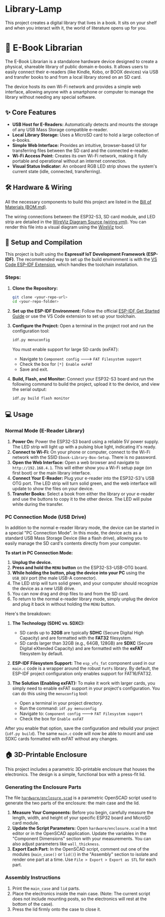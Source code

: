 # Library-Lamp
This project creates a digital library that lives in a book. It sits on your shelf and when you interact with it, the world of literature opens up for you. 


# 📖 E-Book Librarian

The E-Book Librarian is a standalone hardware device designed to create a physical, shareable library of public domain e-books. It allows users to easily connect their e-readers (like Kindle, Kobo, or BOOX devices) via USB and transfer books to and from a local library stored on an SD card.

The device hosts its own Wi-Fi network and provides a simple web interface, allowing anyone with a smartphone or computer to manage the library without needing any special software.

## ✨ Core Features

- **USB Host for E-Readers:** Automatically detects and mounts the storage of any USB Mass Storage compatible e-reader.
- **Local Library Storage:** Uses a MicroSD card to hold a large collection of e-books.
- **Simple Web Interface:** Provides an intuitive, browser-based UI for transferring files between the SD card and the connected e-reader.
- **Wi-Fi Access Point:** Creates its own Wi-Fi network, making it fully portable and operational without an internet connection.
- **Visual Status Indicator:** An onboard RGB LED strip shows the system's current state (idle, connected, transferring).

## 🛠️ Hardware & Wiring

All the necessary components to build this project are listed in the [Bill of Materials (BOM.md)](BOM.md).

The wiring connections between the ESP32-S3, SD card module, and LED strip are detailed in the [WireViz Diagram Source (wiring.yml)](wiring.yml). You can render this file into a visual diagram using the [WireViz](https://github.com/wireviz/WireViz) tool.

## 🚀 Setup and Compilation

This project is built using the **Espressif IoT Development Framework (ESP-IDF)**. The recommended way to set up the build environment is with the [VS Code ESP-IDF Extension](https://github.com/espressif/vscode-esp-idf-extension), which handles the toolchain installation.

### Steps:

1.  **Clone the Repository:**
    ```bash
    git clone <your-repo-url>
    cd <your-repo-folder>
    ```

2.  **Set up the ESP-IDF Environment:**
    Follow the official [ESP-IDF Get Started Guide](https://docs.espressif.com/projects/esp-idf/en/latest/esp32s3/get-started/index.html) or use the VS Code extension to set up your toolchain.

3.  **Configure the Project:**
    Open a terminal in the project root and run the configuration tool:
    ```bash
    idf.py menuconfig
    ```
    You must enable support for large SD cards (exFAT):
    - Navigate to `Component config` ---> `FAT Filesystem support`
    - Check the box for `[*] Enable exFAT`
    - Save and exit.

4.  **Build, Flash, and Monitor:**
    Connect your ESP32-S3 board and run the following command to build the project, upload it to the device, and view the serial output:
    ```bash
    idf.py build flash monitor
    ```

## 💻 Usage

### Normal Mode (E-Reader Library)

1.  **Power On:** Power the ESP32-S3 board using a reliable 5V power supply. The LED strip will light up with a pulsing blue light, indicating it's ready.
2.  **Connect to Wi-Fi:** On your phone or computer, connect to the Wi-Fi network with the SSID `Ebook-Library-Box-Setup`. There is no password.
3.  **Open the Web Interface:** Open a web browser and navigate to `http://192.168.4.1`. This will either show you a Wi-Fi setup page (on first boot) or the main library interface.
4.  **Connect Your E-Reader:** Plug your e-reader into the ESP32-S3's USB OTG port. The LED strip will turn solid green, and the web interface will update to show the files on your device.
5.  **Transfer Books:** Select a book from either the library or your e-reader and use the buttons to copy it to the other device. The LED will pulse white during the transfer.

### PC Connection Mode (USB Drive)

In addition to the normal e-reader library mode, the device can be started in a special "PC Connection Mode". In this mode, the device acts as a standard USB Mass Storage Device (like a flash drive), allowing you to easily manage the SD card's contents directly from your computer.

**To start in PC Connection Mode:**
1.  **Unplug the device.**
2.  **Press and hold the `MENU` button** on the ESP32-S3-USB-OTG board.
3.  **While holding the button, plug the device into your PC** using the `USB_DEV` port (the male USB-A connector).
4.  The LED strip will turn solid green, and your computer should recognize the device as a new USB drive.
5.  You can now drag and drop files to and from the SD card.
6.  To return to the normal e-reader library mode, simply unplug the device and plug it back in without holding the `MENU` button.


Here's the breakdown:

1.  **The Technology (SDHC vs. SDXC):**
    * SD cards up to **32GB** are typically **SDHC** (Secure Digital High Capacity) and are formatted with the **FAT32** filesystem.
    * SD cards larger than 32GB (e.g., 64GB, 128GB) are **SDXC** (Secure Digital eXtended Capacity) and are formatted with the **exFAT** filesystem by default.

2.  **ESP-IDF Filesystem Support:**
    The `esp_vfs_fat` component used in our `main.c` code is a wrapper around the robust `FatFs` library. By default, the ESP-IDF project configuration only enables support for FAT16/FAT32.

3.  **The Solution (Enabling exFAT):**
    To make it work with larger cards, you simply need to enable exFAT support in your project's configuration. You can do this using the `menuconfig` tool:

    * Open a terminal in your project directory.
    * Run the command: `idf.py menuconfig`
    * Navigate to: `Component config` ---> `FAT Filesystem support`
    * Check the box for `Enable exFAT`



After you enable that option, save the configuration and rebuild your project (`idf.py build`). The same `main.c` code will now be able to mount and use SDXC cards formatted with exFAT without any changes.

## 🏠 3D-Printable Enclosure

This project includes a parametric 3D-printable enclosure that houses the electronics. The design is a simple, functional box with a press-fit lid.

### Generating the Enclosure Parts

The file [`hardware/enclosure.scad`](hardware/enclosure.scad) is a parametric OpenSCAD script used to generate the two parts of the enclosure: the main case and the lid.

1.  **Measure Your Components:** Before you begin, carefully measure the length, width, and height of your specific ESP32 board and MicroSD card module.
2.  **Update the Script Parameters:** Open `hardware/enclosure.scad` in a text editor or in the OpenSCAD application. Update the variables in the "Component Dimensions" section with your measurements. You can also adjust parameters like `wall_thickness`.
3.  **Export Each Part:** In the OpenSCAD script, comment out one of the modules (`main_case()` or `lid()`) in the "Assembly" section to isolate and render one part at a time. Use `File > Export > Export as STL` for each part.

### Assembly Instructions
1.  Print the `main_case` and `lid` parts.
2.  Place the electronics inside the main case. (Note: The current script does not include mounting posts, so the electronics will rest at the bottom of the case).
3.  Press the lid firmly onto the case to close it.
